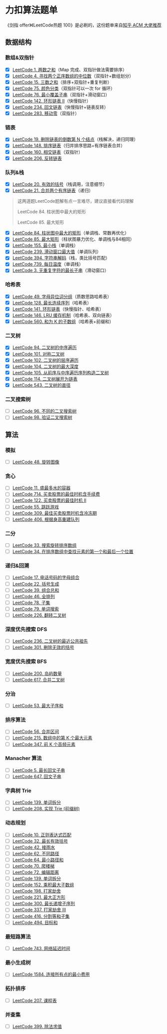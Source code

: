# 力扣算法题单

《剑指 offer》《LeetCode热题 100》是必刷的，这份题单来自[知乎 ACM 大佬推荐](https://zhuanlan.zhihu.com/p/388470520)

## **数据结构**

### **数组&双指针**

- [x] [LeetCode 1. 两数之和](https://leetcode-cn.com/problems/two-sum/)（Map 完成、双指针做法需要排序）
- [x] [LeetCode 4. 寻找两个正序数组的中位数](https://leetcode-cn.com/problems/median-of-two-sorted-arrays/)（双指针+数组划分）
- [x] [LeetCode 15. 三数之和](https://leetcode-cn.com/problems/3sum/)（排序+双指针+重复判断）
- [x] [LeetCode 75. 颜色分类](https://leetcode-cn.com/problems/sort-colors/)（双指针可以一次 for 循环）
- [x] [LeetCode 76. 最小覆盖子串](https://leetcode-cn.com/problems/minimum-window-substring/)（双指针+滑动窗口）
- [x] [LeetCode 142. 环形链表 II](https://leetcode-cn.com/problems/linked-list-cycle-ii/)（快慢指针）
- [x] [LeetCode 234. 回文链表](https://leetcode-cn.com/problems/palindrome-linked-list/)（快慢指针+链表反转）
- [x] [LeetCode 283. 移动零](https://leetcode-cn.com/problems/move-zeroes/)（双指针）

### **链表**

- [x] [LeetCode 19. 删除链表的倒数第 N 个结点](https://leetcode-cn.com/problems/remove-nth-node-from-end-of-list/)（栈解决，递归同理）
- [x] [LeetCode 148. 排序链表](https://leetcode-cn.com/problems/sort-list/)（归并排序思路+有序链表合并）
- [x] [LeetCode 160. 相交链表](https://leetcode-cn.com/problems/intersection-of-two-linked-lists/)（双指针）
- [x] [LeetCode 206. 反转链表](https://leetcode-cn.com/problems/reverse-linked-list/)

### **队列&栈**

- [x] [LeetCode 20. 有效的括号](https://leetcode-cn.com/problems/valid-parentheses/)（栈调用，注意细节）
- [x] [LeetCode 21. 合并两个有序链表](https://leetcode-cn.com/problems/merge-two-sorted-lists/)（递归）

> 这两道题LeetCode题解有点一言难尽，建议直接看代码理解
>
> LeetCode 84. 柱状图中最大的矩形
>
> LeetCode 85. 最大矩形

- [x] [LeetCode 84. 柱状图中最大的矩形](https://leetcode-cn.com/problems/largest-rectangle-in-histogram/)（单调栈、常数再优化）
- [x] [LeetCode 85. 最大矩形](https://leetcode-cn.com/problems/maximal-rectangle/)（柱状图暴力优化、单调栈与84相同）
- [x] [LeetCode 155. 最小栈](https://leetcode-cn.com/problems/min-stack/)（单调栈）
- [x] [LeetCode 239. 滑动窗口最大值](https://leetcode-cn.com/problems/sliding-window-maximum/)（单调队列）
- [x] [LeetCode 394. 字符串解码](https://leetcode-cn.com/problems/decode-string/)（栈，类比括号匹配）
- [x] [LeetCode 739. 每日温度](https://leetcode-cn.com/problems/daily-temperatures/)（单调栈）
- [x] [LeetCode 3. 无重复字符的最长子串](https://leetcode-cn.com/problems/longest-substring-without-repeating-characters/)（滑动窗口）

### **哈希表**

- [x] [LeetCode 49. 字母异位词分组](https://leetcode-cn.com/problems/group-anagrams/)（质数思路哈希表）
- [x] [LeetCode 128. 最长连续序列](https://leetcode-cn.com/problems/longest-consecutive-sequence/)（哈希表）
- [x] [LeetCode 141. 环形链表](https://leetcode-cn.com/problems/linked-list-cycle/)（快慢指针、哈希表）
- [x] [LeetCode 146. LRU 缓存机制](https://leetcode-cn.com/problems/lru-cache/)（哈希表、双向链表）
- [x] [LeetCode 560. 和为 K 的子数组](https://leetcode-cn.com/problems/subarray-sum-equals-k/)（哈希表+前缀和）

### **二叉树** 

- [x] [LeetCode 94. 二叉树的中序遍历](https://leetcode-cn.com/problems/binary-tree-inorder-traversal/)
- [x] [LeetCode 101. 对称二叉树](https://leetcode-cn.com/problems/symmetric-tree/)
- [x] [LeetCode 102. 二叉树的层序遍历](https://leetcode-cn.com/problems/binary-tree-level-order-traversal/)
- [x] [LeetCode 104. 二叉树的最大深度](https://leetcode-cn.com/problems/maximum-depth-of-binary-tree/)
- [x] [LeetCode 105. 从前序与中序遍历序列构造二叉树](https://leetcode-cn.com/problems/construct-binary-tree-from-preorder-and-inorder-traversal/)
- [x] [LeetCode 114. 二叉树展开为链表](https://leetcode-cn.com/problems/flatten-binary-tree-to-linked-list/)
- [x] [LeetCode 543. 二叉树的直径](https://leetcode-cn.com/problems/diameter-of-binary-tree/)

### **二叉搜索树**

- [ ] [LeetCode 96. 不同的二叉搜索树](https://leetcode-cn.com/problems/unique-binary-search-trees/)
- [ ] [LeetCode 98. 验证二叉搜索树](https://leetcode-cn.com/problems/validate-binary-search-tree/)

## **算法**

### **模拟**

- [ ] [LeetCode 48. 旋转图像](https://leetcode-cn.com/problems/rotate-image/)

### **贪心**

- [ ] [LeetCode 11. 盛最多水的容器](https://leetcode-cn.com/problems/container-with-most-water/)
- [ ] [LeetCode 714. 买卖股票的最佳时机含手续费](https://leetcode-cn.com/problems/best-time-to-buy-and-sell-stock-with-transaction-fee/)
- [ ] [LeetCode 122. 买卖股票的最佳时机 II](https://leetcode-cn.com/problems/best-time-to-buy-and-sell-stock-ii/)
- [ ] [LeetCode 55. 跳跃游戏](https://leetcode-cn.com/problems/jump-game/)
- [ ] [LeetCode 309. 最佳买卖股票时机含冷冻期](https://leetcode-cn.com/problems/best-time-to-buy-and-sell-stock-with-cooldown/)
- [ ] [LeetCode 406. 根据身高重建队列](https://leetcode-cn.com/problems/queue-reconstruction-by-height/)

### **二分**

- [ ] [LeetCode 33. 搜索旋转排序数组](https://leetcode-cn.com/problems/search-in-rotated-sorted-array/)
- [ ] [LeetCode 34. 在排序数组中查找元素的第一个和最后一个位置](https://leetcode-cn.com/problems/find-first-and-last-position-of-element-in-sorted-array/)

### **递归&回溯**

- [ ] [LeetCode 17. 电话号码的字母组合](https://leetcode-cn.com/problems/letter-combinations-of-a-phone-number/)
- [ ] [LeetCode 22. 括号生成](https://leetcode-cn.com/problems/generate-parentheses/)
- [ ] [LeetCode 39. 组合总和](https://leetcode-cn.com/problems/combination-sum/)
- [ ] [LeetCode 46. 全排列](https://leetcode-cn.com/problems/permutations/)
- [ ] [LeetCode 78. 子集](https://leetcode-cn.com/problems/subsets/)
- [ ] [LeetCode 79. 单词搜索](https://leetcode-cn.com/problems/word-search/)
- [ ] [LeetCode 226. 翻转二叉树](https://leetcode-cn.com/problems/invert-binary-tree/)

### **深度优先搜索 DFS**

- [ ] [LeetCode 236. 二叉树的最近公共祖先](https://leetcode-cn.com/problems/lowest-common-ancestor-of-a-binary-tree/)
- [ ] [LeetCode 301. 删除无效的括号](https://leetcode-cn.com/problems/remove-invalid-parentheses/)

### **宽度优先搜索 BFS**

- [ ] [LeetCode 200. 岛屿数量](https://leetcode-cn.com/problems/number-of-islands/)
- [ ] [LeetCode 617. 合并二叉树](https://leetcode-cn.com/problems/merge-two-binary-trees/)

### **分治**

- [ ] [LeetCode 53. 最大子序和](https://leetcode-cn.com/problems/maximum-subarray/)

### **排序算法**

- [ ] [LeetCode 56. 合并区间](https://leetcode-cn.com/problems/merge-intervals/)
- [ ] [LeetCode 215. 数组中的第 K 个最大元素](https://leetcode-cn.com/problems/kth-largest-element-in-an-array/)
- [ ] [LeetCode 347. 前 K 个高频元素](https://leetcode-cn.com/problems/top-k-frequent-elements/)

### **Manacher 算法**

- [ ] [LeetCode 5. 最长回文子串](https://leetcode-cn.com/problems/longest-palindromic-substring/)
- [ ] [LeetCode 647. 回文子串](https://leetcode-cn.com/problems/palindromic-substrings/)

### **字典树 Trie**

- [ ] [LeetCode 139. 单词拆分](https://leetcode-cn.com/problems/word-break/)
- [ ] [LeetCode 208. 实现 Trie (前缀树)](https://leetcode-cn.com/problems/implement-trie-prefix-tree/)

### **动态规划**

- [ ] [LeetCode 10. 正则表达式匹配](https://leetcode-cn.com/problems/regular-expression-matching/)
- [ ] [LeetCode 32. 最长有效括号](https://leetcode-cn.com/problems/longest-valid-parentheses/)
- [ ] [LeetCode 42. 接雨水](https://leetcode-cn.com/problems/trapping-rain-water/)
- [ ] [LeetCode 62. 不同路径](https://leetcode-cn.com/problems/unique-paths/)
- [ ] [LeetCode 64. 最小路径和](https://leetcode-cn.com/problems/minimum-path-sum/)
- [ ] [LeetCode 70. 爬楼梯](https://leetcode-cn.com/problems/climbing-stairs/)
- [ ] [LeetCode 72. 编辑距离](https://leetcode-cn.com/problems/edit-distance/)
- [ ] [LeetCode 139. 单词拆分](https://leetcode-cn.com/problems/word-break/)
- [ ] [LeetCode 152. 乘积最大子数组](https://leetcode-cn.com/problems/maximum-product-subarray/)
- [ ] [LeetCode 198. 打家劫舍](https://leetcode-cn.com/problems/house-robber/)
- [ ] [LeetCode 221. 最大正方形](https://leetcode-cn.com/problems/maximal-square/)
- [ ] [LeetCode 300. 最长递增子序列](https://leetcode-cn.com/problems/longest-increasing-subsequence/)
- [ ] [LeetCode 337. 打家劫舍 III](https://leetcode-cn.com/problems/house-robber-iii/)
- [ ] [LeetCode 416. 分割等和子集](https://leetcode-cn.com/problems/partition-equal-subset-sum/)
- [ ] [LeetCode 494. 目标和](https://leetcode-cn.com/problems/target-sum/)

### **最短路算法**

- [ ] [LeetCode 743. 网络延迟时间](https://leetcode-cn.com/problems/network-delay-time/)

### **最小生成树**

- [ ] [LeetCode 1584. 连接所有点的最小费用](https://leetcode-cn.com/problems/min-cost-to-connect-all-points/)

### **拓扑排序**

- [ ] [LeetCode 207. 课程表](https://leetcode-cn.com/problems/course-schedule/)

### **并查集**

- [ ] [LeetCode 399. 除法求值](https://leetcode-cn.com/problems/evaluate-division/)
